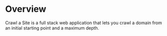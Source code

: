 # Overview

Crawl a Site is a full stack web application that lets you crawl a domain from
an initial starting point and a maximum depth.
